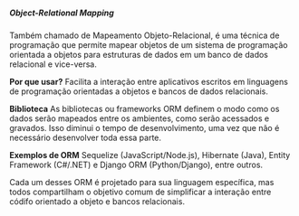 ##### Object-Relational Mapping
Também chamado de Mapeamento Objeto-Relacional, é uma técnica de programação que permite mapear objetos de um sistema de programação orientada a objetos para estruturas de dados em um banco de dados relacional e vice-versa.

**Por que usar?**
Facilita a interação entre aplicativos escritos em linguagens de programação orientadas a objetos e bancos de dados relacionais.

**Biblioteca**
As bibliotecas ou frameworks ORM definem o modo como os dados serão mapeados entre os ambientes, como serão acessados e gravados. Isso diminui o tempo de desenvolvimento, uma vez que não é necessário desenvolver toda essa parte.

**Exemplos de ORM**
Sequelize (JavaScript/Node.js), Hibernate (Java), Entity Framework (C#/.NET) e Django ORM (Python/Django), entre outros.

Cada um desses ORM é projetado para sua linguagem específica, mas todos compartilham o objetivo comum de simplificar a interação entre códifo orientado a objeto e bancos relacionais.